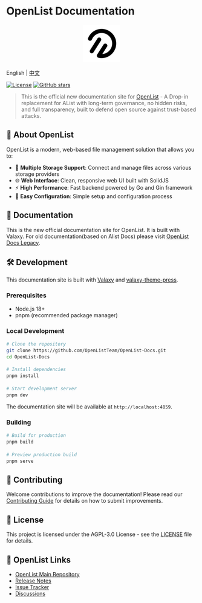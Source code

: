 # OpenList Documentation

<div align="center">
  <img width="100px" alt="logo" src="https://raw.githubusercontent.com/OpenListTeam/Logo/main/logo.svg"/></a>
</div>

English | [中文](./README.cn.md)

[![License](https://img.shields.io/github/license/OpenListTeam/OpenList-Docs)](https://github.com/OpenListTeam/OpenList-Docs/blob/main/LICENSE)
[![GitHub stars](https://img.shields.io/github/stars/OpenListTeam/OpenList-Docs)](https://github.com/OpenListTeam/OpenList-Docs)

> This is the official new documentation site for [OpenList](https://github.com/OpenListTeam/OpenList) - A Drop-in replacement for AList with long-term governance, no hidden risks, and full transparency, built to defend open source against trust-based attacks.

## 🚀 About OpenList

OpenList is a modern, web-based file management solution that allows you to:

- 📁 **Multiple Storage Support**: Connect and manage files across various storage providers
- 🌐 **Web Interface**: Clean, responsive web UI built with SolidJS
- ⚡ **High Performance**: Fast backend powered by Go and Gin framework
- 🔧 **Easy Configuration**: Simple setup and configuration process

## 📖 Documentation

This is the new official documentation site for OpenList. It is built with Valaxy. For old documentation(based on Alist Docs) please visit [OpenList Docs Legacy](https://github.com/OpenListTeam/docs).

## 🛠️ Development

This documentation site is built with [Valaxy](https://github.com/YunYouJun/valaxy) and [valaxy-theme-press](https://github.com/YunYouJun/valaxy/tree/main/packages/valaxy-theme-press).

### Prerequisites

- Node.js 18+
- pnpm (recommended package manager)

### Local Development

```bash
# Clone the repository
git clone https://github.com/OpenListTeam/OpenList-Docs.git
cd OpenList-Docs

# Install dependencies
pnpm install

# Start development server
pnpm dev
```

The documentation site will be available at `http://localhost:4859`.

### Building

```bash
# Build for production
pnpm build

# Preview production build
pnpm serve
```

## 🤝 Contributing

Welcome contributions to improve the documentation! Please read our [Contributing Guide](./CONTRIBUTE.md) for details on how to submit improvements.



## 📝 License

This project is licensed under the AGPL-3.0 License - see the [LICENSE](./LICENSE) file for details.

## 🔗 OpenList Links

- [OpenList Main Repository](https://github.com/OpenListTeam/OpenList)
- [Release Notes](https://github.com/OpenListTeam/OpenList/releases)
- [Issue Tracker](https://github.com/OpenListTeam/OpenList/issues)
- [Discussions](https://github.com/OpenListTeam/OpenList/discussions)

